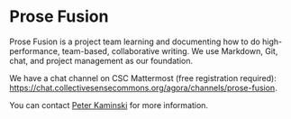 # Prose Fusion

Prose Fusion is a project team learning and documenting how to do high-performance, team-based, collaborative writing. We use Markdown, Git, chat, and project management as our foundation.

We have a chat channel on CSC Mattermost (free registration required): <https://chat.collectivesensecommons.org/agora/channels/prose-fusion>.

You can contact [Peter Kaminski](mailto:kaminski@istori.com) for more information.
